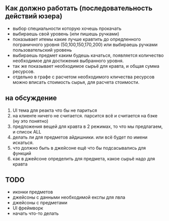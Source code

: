 ## Как должно работать (последовательность действий юзера)
* выбор специальности которую хочешь прокачать
* выбираешь свой уровень (или пишешь ручками)
* показывает итемы какие лучше кравтить до опредленного пограничного уровня (50,100,150,170,200) или выбираешь ручками пользовательский уровень
* выбираешь предмет каким будешь качаться, появляется количество необходимое для достижения выбранного уровня.
* так же показывает необходимое сырьё для кравта, и общая сумма ресурсов.
* отдельно в графе с расчетом необходимого кличества ресурсов можно вписать стоимость сырья, для расчета стоимости.

## на обсуждение
1. UI тема для реакта что бы не париться
2. на клиенте ничего не считается. парсится всё  и считается на бэке (ну это понятно)
3. предложения вещей для кравта  в 2 режимах, то что мы предлагаем, и список ALL
4. делать ли для предметов айдишники. или всё будет по имени искаться. 
5. что должно быть в джейсоне ещё что бы подсасывались для функций
6. как в джейсоне определить для предмета, какое сырьё надо для кравта

## TODO
* иконки предметов
* джейсоны с данными необходимой експы для лвла
* джейсоны с предметами
* UI фреймворк
* начать что-то делать
